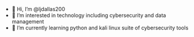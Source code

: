 - 👋 Hi, I’m @ljdallas200
- 👀 I’m interested in technology including cybersecurity and data management 
- 🌱 I’m currently learning python and kali linux suite of cybersecurity tools
